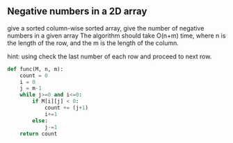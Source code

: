 ## Negative numbers in a 2D array
give a sorted column-wise sorted array, give the number of negative numbers in a given array
The algorithm should take O(n+m) time, where n is the length of the row, and the m is the length of the column.

hint: using check the last number of each row and proceed to next row.
```python
def func(M, n, m):
    count = 0
    i = 0
    j = m-1
    while j>=0 and i<=0:
        if M[i][j] < 0:
            count += (j+1)
            i+=1
        else:
            j-=1
    return count
```